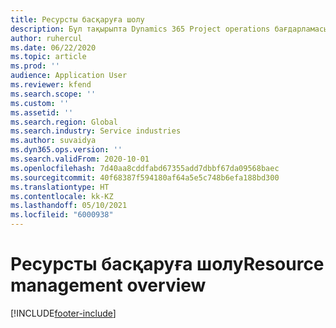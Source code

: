 ```yaml
---
title: Ресурсты басқаруға шолу
description: Бұл тақырыпта Dynamics 365 Project operations бағдарламасындағы "Ресурсты басқару" функционалдығы туралы ақпарат беріледі.
author: ruhercul
ms.date: 06/22/2020
ms.topic: article
ms.prod: ''
audience: Application User
ms.reviewer: kfend
ms.search.scope: ''
ms.custom: ''
ms.assetid: ''
ms.search.region: Global
ms.search.industry: Service industries
ms.author: suvaidya
ms.dyn365.ops.version: ''
ms.search.validFrom: 2020-10-01
ms.openlocfilehash: 7d40aa8cddfabd67355add7dbbf67da09568baec
ms.sourcegitcommit: 40f68387f594180af64a5e5c748b6efa188bd300
ms.translationtype: HT
ms.contentlocale: kk-KZ
ms.lasthandoff: 05/10/2021
ms.locfileid: "6000938"
---
```

# <a name="resource-management-overview"></a><span data-ttu-id="5bf6d-103">Ресурсты басқаруға шолу</span><span class="sxs-lookup"><span data-stu-id="5bf6d-103">Resource management overview</span></span>


[!INCLUDE[footer-include](../includes/footer-banner.md)]